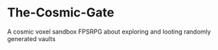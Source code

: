 # The-Cosmic-Gate
A cosmic voxel sandbox FPSRPG about exploring and looting randomly generated vaults
